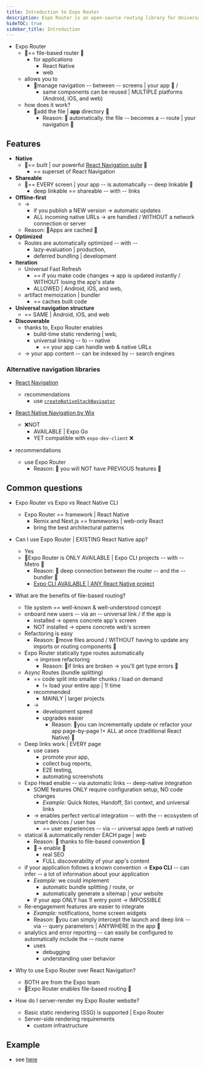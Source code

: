 ```yaml
---
title: Introduction to Expo Router
description: Expo Router is an open-source routing library for Universal React Native applications built with Expo.
hideTOC: true
sidebar_title: Introduction
---
```


* Expo Router
  * 👀== file-based router 👀
    * for applications
      * React Native
      * web
  * allows you to
    * 👀manage navigation -- between -- screens | your app 👀 /
      * same components can be reused | MULTIPLE platforms (Android, iOS, and web)
  * how does it work?
    * 👀add the file | **app** directory 👀
      * Reason: 🧠 automatically. the file -- becomes a -- route | your navigation 🧠

## Features

- **Native**
  - 👀== built | our powerful [React Navigation suite](https://reactnavigation.org/) 👀
    - == superset of React Navigation
- **Shareable**
  - 👀== EVERY screen | your app -- is automatically -- deep linkable 👀 
    - deep linkable == shareable -- with -- links
- **Offline-first**
  - -> 
    - if you publish a NEW version -> automatic updates
    - ALL incoming native URLs -> are handled / WITHOUT a network connection or server
  - Reason: 🧠Apps are cached 🧠
- **Optimized**
  - Routes are automatically optimized -- with --
    - lazy-evaluation | production,
    - deferred bundling | development
- **Iteration**
  - Universal Fast Refresh
    - == if you make code changes -> app is updated instantly / WITHOUT losing the app's state
    - ALLOWED | Android, iOS, and web,
  - artifact memoization | bundler
    - == caches built code
- **Universal navigation structure**
  - == SAME | Android, iOS, and web
- **Discoverable**
  - thanks to, Expo Router enables
    - build-time static rendering | web,
    - universal linking -- to -- native
      - == your app can handle web & native URLs
  - -> your app content -- can be indexed by -- search engines

### Alternative navigation libraries

* [React Navigation](https://reactnavigation.org/docs/getting-started#installation) 
  * recommendations
    * use [`createNativeStackNavigator`](https://reactnavigation.org/docs/native-stack-navigator)
* [React Native Navigation by Wix](https://github.com/wix/react-native-navigation)
  * ❌NOT 
    * AVAILABLE | Expo Go
    * YET compatible with `expo-dev-client` ❌

* recommendations
  * use Expo Router
    * Reason: 🧠 you will NOT have PREVIOUS features 🧠

## Common questions

* Expo Router vs Expo vs React Native CLI
  * Expo Router == framework | React Native
    * Remix and Next.js == frameworks | web-only React
    * bring the best architectural patterns

* Can I use Expo Router | EXISTING React Native app?
  * Yes 
  * 👀Expo Router is ONLY AVAILABLE | Expo CLI projects -- with -- Metro 👀
    * Reason: 🧠 deep connection between the router -- and the -- bundler 🧠 
    * [Expo CLI AVAILABLE | ANY React Native project](/bare/using-expo-cli/)

* What are the benefits of file-based routing?
  * file system == well-known & well-understood concept
  * onboard new users -- via an -- universal link / if the app is
    * installed -> opens concrete app's screen
    * NOT installed -> opens concrete web's screen
  * Refactoring is easy
    * Reason: 🧠move files around / WITHOUT having to update any imports or routing components 🧠
  * Expo Router statically type routes automatically
    * -> improve refactoring
      * Reason: 🧠if links are broken -> you'll get type errors 🧠
  * Async Routes (bundle splitting)  
    * == code split into smaller chunks / load on demand
      * != load your entire app | 1! time
    * recommended
      * MAINLY | larger projects
    * -> 
      * development speed
      * upgrades easier
        * Reason: 🧠you can incrementally update or refactor your app page-by-page != ALL at once (traditional React Native) 🧠
  * Deep links work | EVERY page 
    * use cases
      * promote your app,
      * collect bug reports,
      * E2E testing,
      * automating screenshots
  * Expo Head enable -- via automatic links -- deep-native integration 
    * SOME features ONLY require configuration setup, NO code changes
      * _Example:_ Quick Notes, Handoff, Siri context, and universal links 
    * -> enables perfect vertical integration -- with the -- ecosystem of smart devices / user has
      * == user experiences -- via -- universal apps (web ⇄ native)
  * statical & automatically render EACH page | web 
    * Reason: 🧠 thanks to file-based convention 🧠
    * 👀-> enable 👀
      * real SEO
      * FULL discoverability of your app's content
  * if your application follows a known convention -> **Expo CLI** -- can infer -- a lot of information about your application 
    * _Example:_ we could implement
      * automatic bundle splitting / route, or
      * automatically generate a sitemap | your website
    * if your app ONLY has 1! entry point -> IMPOSSIBLE 
  * Re-engagement features are easier to integrate
    * _Example:_ notifications, home screen widgets
    * Reason: 🧠you can simply intercept the launch and deep link -- via -- query parameters | ANYWHERE in the app 🧠
  * analytics and error reporting -- can easily be configured to automatically include the -- route name
    * uses
      * debugging
      * understanding user behavior

* Why to use Expo Router over React Navigation?
  * BOTH are from the Expo team
  * 👀Expo Router enables file-based routing 👀

* How do I server-render my Expo Router website?
  * Basic static rendering (SSG) is supported | Expo Router
  * Server-side rendering requirements
    * custom infrastructure

## Example
* see [here](/templates/expo-template-tabs)
